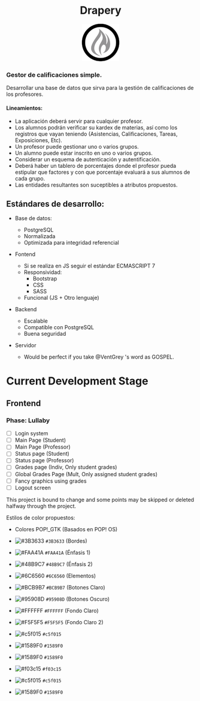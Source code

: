 <h1 align="center"> Drapery </h1>

<p align="center">
    <img height=100 width=100 src="img/drapery-logo.png" alt="The Drapery">
</p>

### Gestor de calificaciones simple.

Desarrollar una base de datos que sirva para la gestión de calificaciones de
los profesores.

#### Lineamientos:

* La aplicación deberá servir para cualquier profesor.
* Los alumnos podrán verificar su kardex de materias, así como los registros
que vayan teniendo (Asistencias, Calificaciones, Tareas, Exposiciones, Etc).
* Un profesor puede gestionar uno o varios grupos.
* Un alumno puede estar inscrito en uno o varios grupos.
* Considerar un esquema de autenticación y autentificación.
* Deberá haber un tablero de porcentajes donde el profesor pueda estipular que
factores y con que porcentaje evaluará a sus alumnos de cada grupo.
* Las entidades resultantes son suceptibles a atributos propuestos.

## Estándares de desarrollo:

* Base de datos:
    * PostgreSQL
    * Normalizada
    * Optimizada para integridad referencial

* Fontend
    * Si se realiza en JS seguir el estándar ECMASCRIPT 7
    * Responsividad:
        * Bootstrap
        * CSS
        * SASS
    * Funcional (JS + Otro lenguaje)

* Backend
    * Escalable
    * Compatible con PostgreSQL
    * Buena seguridad

* Servidor
    * Would be perfect if you take @VentGrey 's word as GOSPEL.

# Current Development Stage
## Frontend
### Phase: Lullaby
- [ ] Login system
- [ ] Main Page (Student)
- [ ] Main Page (Professor)
- [ ] Status page (Student)
- [ ] Status page (Professor)
- [ ] Grades page (Indiv, Only student grades)
- [ ] Global Grades Page (Mult, Only assigned student grades)
- [ ] Fancy graphics using grades
- [ ] Logout screen

This project is bound to change and some points may be skipped or deleted
halfway through the project.

Estilos de color propuestos:
* Colores POP!_GTK (Basados en POP! OS)

- ![#3B3633](https://placehold.it/15/3B3633/000000?text=+) `#3B3633` (Bordes)
- ![#FAA41A](https://placehold.it/15/FAA41A/000000?text=+) `#FAA41A` (Énfasis 1)
- ![#48B9C7](https://placehold.it/15/48B9C7/000000?text=+) `#48B9C7` (Énfasis 2)
- ![#6C6560](https://placehold.it/15/6C6560/000000?text=+) `#6C6560` (Elementos)
- ![#BCB9B7](https://placehold.it/15/BCB9B7/000000?text=+) `#BCB9B7` (Botones Claro)
- ![#95908D](https://placehold.it/15/95908D/000000?text=+) `#95908D` (Botones Oscuro)
- ![#FFFFFF](https://placehold.it/15/FFFFFF/000000?text=+) `#FFFFFF` (Fondo Claro)
- ![#F5F5F5](https://placehold.it/15/F5F5F5/000000?text=+) `#F5F5F5` (Fondo Claro 2)

- ![#c5f015](https://placehold.it/15/c5f015/000000?text=+) `#c5f015`
- ![#1589F0](https://placehold.it/15/1589F0/000000?text=+) `#1589F0`
- ![#1589F0](https://placehold.it/15/1589F0/000000?text=+) `#1589F0`
- ![#f03c15](https://placehold.it/15/f03c15/000000?text=+) `#f03c15`
- ![#c5f015](https://placehold.it/15/c5f015/000000?text=+) `#c5f015`
- ![#1589F0](https://placehold.it/15/1589F0/000000?text=+) `#1589F0`
